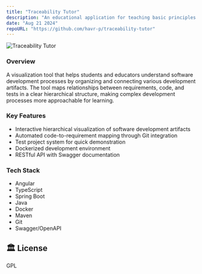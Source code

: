 ```yaml
---
title: "Traceability Tutor"
description: "An educational application for teaching basic principles of software traceability."
date: "Aug 21 2024"
repoURL: "https://github.com/havr-p/traceability-tutor"
---
```


![Traceability Tutor](/tt-editor.png)


### Overview
A visualization tool that helps students and educators understand software development processes by organizing and connecting various development artifacts. The tool maps relationships between requirements, code, and tests in a clear hierarchical structure, making complex development processes more approachable for learning.

### Key Features
- Interactive hierarchical visualization of software development artifacts
- Automated code-to-requirement mapping through Git integration
- Test project system for quick demonstration
- Dockerized development environment
- RESTful API with Swagger documentation

### Tech Stack
- Angular
- TypeScript
- Spring Boot
- Java
- Docker
- Maven
- Git
- Swagger/OpenAPI

## 🏛️ License

GPL